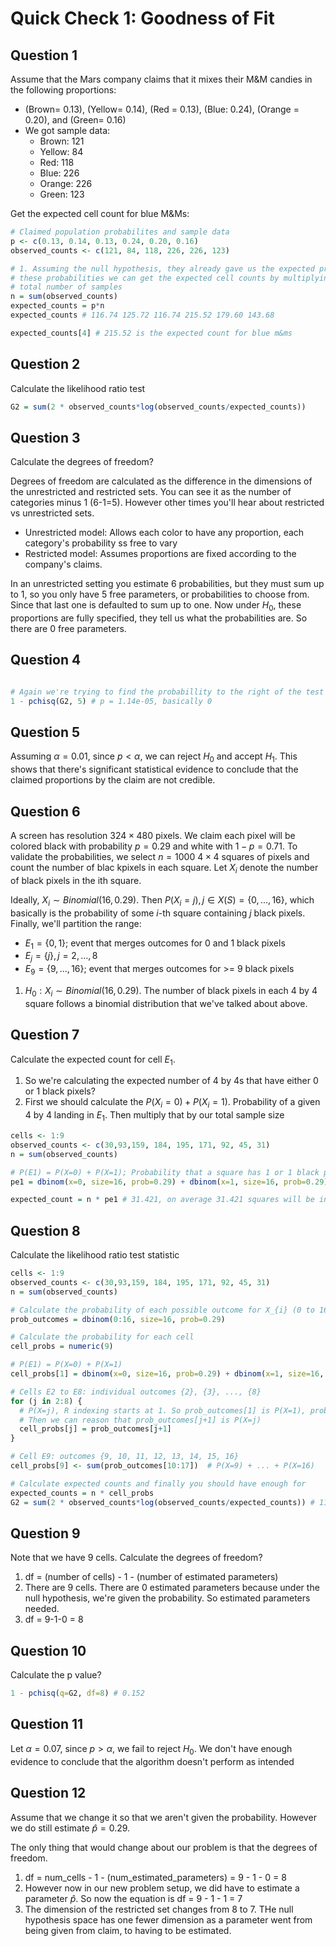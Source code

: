 # Quick Check 1: Goodness of Fit 

## Question 1
Assume that the Mars company claims that it mixes their M&M candies in the following proportions:
- (Brown= 0.13), (Yellow= 0.14), (Red = 0.13), (Blue: 0.24), (Orange =  0.20), and (Green= 0.16)
- We got sample data:
  - Brown: 121
  - Yellow: 84
  - Red: 118
  - Blue: 226
  - Orange: 226
  - Green: 123

Get the expected cell count for blue M&Ms:
```R
# Claimed population probabilites and sample data
p <- c(0.13, 0.14, 0.13, 0.24, 0.20, 0.16)
observed_counts <- c(121, 84, 118, 226, 226, 123)

# 1. Assuming the null hypothesis, they already gave us the expected probabilities. Using 
# these probabilities we can get the expected cell counts by multiplying each by the 
# total number of samples 
n = sum(observed_counts)
expected_counts = p*n
expected_counts # 116.74 125.72 116.74 215.52 179.60 143.68

expected_counts[4] # 215.52 is the expected count for blue m&ms
```

## Question 2
Calculate the likelihood ratio test

```R
G2 = sum(2 * observed_counts*log(observed_counts/expected_counts)) 
```


## Question 3
Calculate the degrees of freedom?

Degrees of freedom are calculated as the difference in the dimensions of the unrestricted and restricted sets. You can see it as the number of categories minus 1 (6-1=5). However other times you'll hear about restricted vs unrestricted sets.
- Unrestricted model: Allows each color to have any proportion, each category's probability ss free to vary
- Restricted model: Assumes proportions are fixed according to the company's claims.

In an unrestricted setting you estimate 6 probabilities, but they must sum up to 1, so you only have 5 free parameters, or probabilities to choose from. Since that last one is defaulted to sum up to one. Now under $H_{0}$, these proportions are fully specified, they tell us what the probabilities are. So there are 0 free parameters.

## Question 4
```R

# Again we're trying to find the probabillity to the right of the test stat
1 - pchisq(G2, 5) # p = 1.14e-05, basically 0
```

## Question 5
Assuming $\alpha=0.01$, since $p < \alpha$, we can reject $H_{0}$ and accept $H_{1}$. This shows that there's significant statistical evidence to conclude that the claimed proportions by the claim are not credible.

## Question 6
A screen has resolution $324 \times 480$ pixels. We claim each pixel will be colored black with probability $p=0.29$ and white with $1-p=0.71$. To validate the probabilities, we select $n=1000$ $4 \times 4$ squares of pixels and count the number of blac kpixels in each square. Let $X_{i}$ denote the number of black pixels in the ith square.

Ideally, $X_{i} \sim Binomial(16, 0.29)$. Then $P(X_{i} = j), j \in X(S) = \{0, ..., 16\}$, which basically is the probability of some $i$-th square containing $j$ black pixels. Finally, we'll partition the range:
- $E_{1} = \{ 0,1 \}$; event that merges outcomes for 0 and 1 black pixels
- $E_{j} = \{ j \}, j=2,...,8$
- $E_{9} = \{ 9, ..., 16\}$; event that merges outcomes for >= 9 black pixels

1. $H_{0}: X_{i} \sim Binomial(16,0.29)$. The number of black pixels in each 4 by 4 square follows a binomial distribution that we've talked about above.

## Question 7
Calculate the expected count for cell $E_{1}$. 

1. So we're calculating the expected number of 4 by 4s that have either 0 or 1 black pixels?
2. First we should calculate the $P(X_{i}=0) + P(X_{i} = 1)$. Probability of a given 4 by 4 landing in $E_{1}$. Then multiply that by our total sample size


```R
cells <- 1:9
observed_counts <- c(30,93,159, 184, 195, 171, 92, 45, 31)
n = sum(observed_counts)

# P(E1) = P(X=0) + P(X=1); Probability that a square has 1 or 1 black pixels
pe1 = dbinom(x=0, size=16, prob=0.29) + dbinom(x=1, size=16, prob=0.29)

expected_count = n * pe1 # 31.421, on average 31.421 squares will be in this range
```

## Question 8
Calculate the likelihood ratio test statistic


```R
cells <- 1:9
observed_counts <- c(30,93,159, 184, 195, 171, 92, 45, 31)
n = sum(observed_counts)

# Calculate the probability of each possible outcome for X_{i} (0 to 16 black pixels)
prob_outcomes = dbinom(0:16, size=16, prob=0.29)

# Calculate the probability for each cell
cell_probs = numeric(9)

# P(E1) = P(X=0) + P(X=1)
cell_probs[1] = dbinom(x=0, size=16, prob=0.29) + dbinom(x=1, size=16, prob=0.29)

# Cells E2 to E8: individual outcomes {2}, {3}, ..., {8}
for (j in 2:8) {
  # P(X=j), R indexing starts at 1. So prob_outcomes[1] is P(X=1), prob_outcomes[2] is P(X=2)
  # Then we can reason that prob_outcomes[j+1] is P(X=j)
  cell_probs[j] = prob_outcomes[j+1]
}

# Cell E9: outcomes {9, 10, 11, 12, 13, 14, 15, 16}
cell_probs[9] <- sum(prob_outcomes[10:17])  # P(X=9) + ... + P(X=16)

# Calculate expected counts and finally you should have enough for 
expected_counts = n * cell_probs
G2 = sum(2 * observed_counts*log(observed_counts/expected_counts)) # 11.96
```

## Question 9
Note that we have 9 cells. Calculate the degrees of freedom?


1. df = (number of cells) - 1 - (number of estimated parameters)
2. There are 9 cells. There are 0 estimated parameters because under the null hypothesis, we're given the probability. So estimated parameters needed.
3. df = 9-1-0 = 8

## Question 10
Calculate the p value?


```R
1 - pchisq(q=G2, df=8) # 0.152
```


## Question 11
Let $\alpha = 0.07$, since $p > \alpha$, we fail to reject $H_{0}$. We don't have enough evidence to conclude that the algorithm doesn't perform as intended

## Question 12
Assume that we change it so that we aren't given the probability. However we do still estimate $\hat{p} = 0.29$.

The only thing that would change about our problem is that the degrees of freedom.
1. df = num_cells - 1 - (num_estimated_parameters) = 9 - 1 - 0 = 8
2. However now in our new problem setup, we did have to estimate a parameter $\hat{p}$. So now the equation is df = 9 - 1 - 1 = 7
3. The dimension of the restricted set changes from 8 to 7. THe null hypothesis space has one fewer dimension as a parameter went from being given from claim, to having to be estimated.

